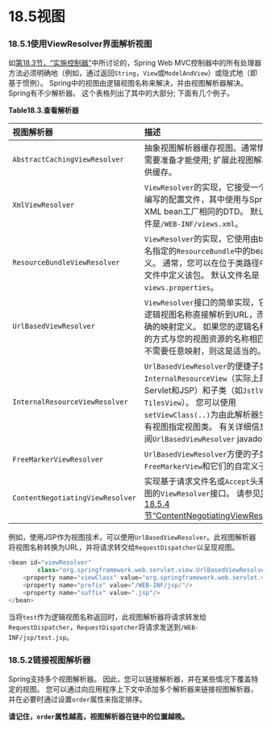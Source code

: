 # 18.5视图

### 18.5.1使用ViewResolver界面解析视图

如[第18.3节，“实施控制器”](http://docs.spring.io/spring/docs/5.0.0.M5/spring-framework-reference/html/mvc.html#mvc-controller)中所讨论的，Spring Web MVC控制器中的所有处理器方法必须明确地（例如，通过返回`String`，`View`或`ModelAndView`）或隐式地（即基于惯例）。 Spring中的视图由逻辑视图名称来解决，并由视图解析器解决。 Spring有不少解析器。 这个表格列出了其中的大部分; 下面有几个例子。

**Table18.3.查看解析器**

| 视图解析器                            | 描述                                       |
| :------------------------------- | :--------------------------------------- |
| `AbstractCachingViewResolver`    | 抽象视图解析器缓存视图。通常情况下，需要准备才能使用; 扩展此视图解析器提供缓存。 |
| `XmlViewResolver`                | `ViewResolver`的实现，它接受一个用XML编写的配置文件，其中使用与Spring的XML bean工厂相同的DTD。 默认配置文件是`/WEB-INF/views.xml`。 |
| `ResourceBundleViewResolver`     | `ViewResolver`的实现，它使用由bundle基名指定的`ResourceBundle`中的bean定义。 通常，您可以在位于类路径中的属性文件中定义该包。 默认文件名是`views.properties`。 |
| `UrlBasedViewResolver`           | `ViewResolver`接口的简单实现，它实现了逻辑视图名称直接解析到URL，而没有明确的映射定义。 如果您的逻辑名称以直观的方式与您的视图资源的名称相匹配，而不需要任意映射，则这是适当的。 |
| `InternalResourceViewResolver`   | `UrlBasedViewResolver`的便捷子类支持`InternalResourceView`（实际上是Servlet和JSP）和子类（如`JstlView`和`TilesView`）。 您可以使用`setViewClass(..)`为由此解析器生成的所有视图指定视图类。 有关详细信息，请参阅`UrlBasedViewResolver` javadocs。 |
| `FreeMarkerViewResolver`         | `UrlBasedViewResolver`方便的子类，支持`FreeMarkerView`和它们的自定义子类。 |
| `ContentNegotiatingViewResolver` | 实现基于请求文件名或`Accept`头来解析视图的`ViewResolver`接口。 请参见[第18.5.4节“ContentNegotiatingViewResolver”](https://docs.spring.io/spring/docs/5.0.0.M5/spring-framework-reference/html/mvc.html#mvc-multiple-representations)。 |

例如，使用JSP作为视图技术，可以使用`UrlBasedViewResolver`。此视图解析器将视图名称转换为URL，并将请求转交给`RequestDispatcher`以呈现视图。

```java
<bean id="viewResolver"
        class="org.springframework.web.servlet.view.UrlBasedViewResolver">
    <property name="viewClass" value="org.springframework.web.servlet.view.JstlView"/>
    <property name="prefix" value="/WEB-INF/jsp/"/>
    <property name="suffix" value=".jsp"/>
</bean>
```

当将`test`作为逻辑视图名称返回时，此视图解析器将请求转发给`RequestDispatcher`，`RequestDispatcher`将请求发送到`/WEB-INF/jsp/test.jsp`。

### 18.5.2链接视图解析器

Spring支持多个视图解析器。 因此，您可以链接解析器，并在某些情况下覆盖特定的视图。 您可以通过向应用程序上下文中添加多个解析器来链接视图解析器，并在必要时通过设置`order`属性来指定排序。

 **请记住，`order`属性越高，视图解析器在链中的位置越晚。**

